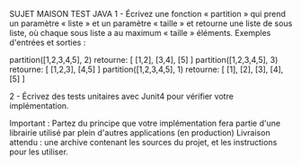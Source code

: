 SUJET MAISON TEST JAVA
1 - Écrivez une fonction « partition » qui prend un paramètre « liste » et un paramètre « taille » et retourne une liste de sous liste, où chaque sous liste a au maximum « taille » éléments.
Exemples d'entrées et sorties :

 

partition([1,2,3,4,5], 2) retourne: [ [1,2], [3,4], [5] ]
partition([1,2,3,4,5], 3) retourne: [ [1,2,3], [4,5] ]
partition([1,2,3,4,5], 1) retourne: [ [1], [2], [3], [4], [5] ]
 


2 - Écrivez des tests unitaires avec Junit4 pour vérifier votre implémentation.

Important : Partez du principe que votre implémentation fera partie d'une librairie utilisé par plein d'autres applications (en production)
Livraison attendu : une archive contenant les sources du projet, et les instructions pour les utiliser.
 
